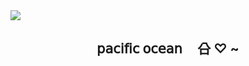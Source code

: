 <img src="https://i.pinimg.com/564x/a4/42/d4/a442d45ec9905216e2a4a0bd4dfcd1fa.jpg">






<h2 align="center">   𝗉𝖺𝖼𝗂𝖿𝗂𝖼  𝗈𝖼𝖾𝖺𝗇ᅟ 㕣  ♡  ~</h2>
 
